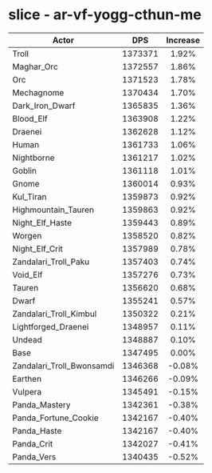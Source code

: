 # slice - ar-vf-yogg-cthun-me
| Actor | DPS | Increase |
|---|:---:|:---:|
|Troll|1373371|1.92%|
|Maghar_Orc|1372557|1.86%|
|Orc|1371523|1.78%|
|Mechagnome|1370434|1.70%|
|Dark_Iron_Dwarf|1365835|1.36%|
|Blood_Elf|1363908|1.22%|
|Draenei|1362628|1.12%|
|Human|1361733|1.06%|
|Nightborne|1361217|1.02%|
|Goblin|1361118|1.01%|
|Gnome|1360014|0.93%|
|Kul_Tiran|1359873|0.92%|
|Highmountain_Tauren|1359863|0.92%|
|Night_Elf_Haste|1359443|0.89%|
|Worgen|1358520|0.82%|
|Night_Elf_Crit|1357989|0.78%|
|Zandalari_Troll_Paku|1357403|0.74%|
|Void_Elf|1357276|0.73%|
|Tauren|1356620|0.68%|
|Dwarf|1355241|0.57%|
|Zandalari_Troll_Kimbul|1350322|0.21%|
|Lightforged_Draenei|1348957|0.11%|
|Undead|1348887|0.10%|
|Base|1347495|0.00%|
|Zandalari_Troll_Bwonsamdi|1346368|-0.08%|
|Earthen|1346266|-0.09%|
|Vulpera|1345491|-0.15%|
|Panda_Mastery|1342361|-0.38%|
|Panda_Fortune_Cookie|1342167|-0.40%|
|Panda_Haste|1342167|-0.40%|
|Panda_Crit|1342027|-0.41%|
|Panda_Vers|1340435|-0.52%|
